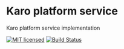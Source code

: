 # Karo platform service

Karo platform service implementation

[![MIT licensed][mit-badge]][mit-url]
[![Build Status][actions-badge]][actions-url]

[mit-badge]: https://img.shields.io/badge/license-MIT-blue.svg
[mit-url]: https://github.com/karo-platform/karo-service/blob/main/LICENSE
[actions-badge]: https://github.com/karo-platform/karo-service/actions/workflows/rust.yml/badge.svg
[actions-url]: https://github.com/karo-platform/karo-service/actions/workflows/rust.yml